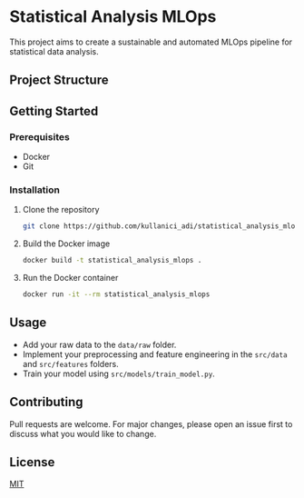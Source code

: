 # Statistical Analysis MLOps

This project aims to create a sustainable and automated MLOps pipeline for statistical data analysis.

## Project Structure

## Getting Started

### Prerequisites
- Docker
- Git

### Installation
1. Clone the repository
    ```bash
    git clone https://github.com/kullanici_adi/statistical_analysis_mlops.git
    ```
2. Build the Docker image
    ```bash
    docker build -t statistical_analysis_mlops .
    ```

3. Run the Docker container
    ```bash
    docker run -it --rm statistical_analysis_mlops
    ```

## Usage
- Add your raw data to the `data/raw` folder.
- Implement your preprocessing and feature engineering in the `src/data` and `src/features` folders.
- Train your model using `src/models/train_model.py`.

## Contributing
Pull requests are welcome. For major changes, please open an issue first to discuss what you would like to change.

## License
[MIT](https://choosealicense.com/licenses/mit/)
